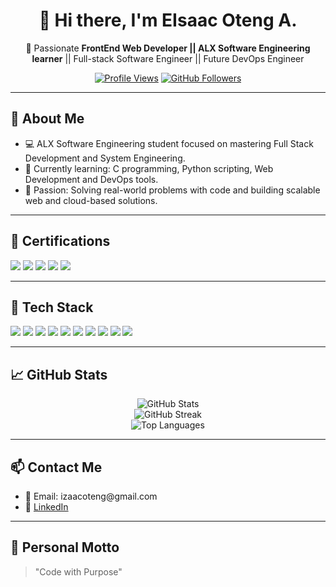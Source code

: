 <h1 align="center">👋 Hi there, I'm EIsaac Oteng A.</h1>

<p align="center">
🚀 Passionate <strong> FrontEnd Web Developer || ALX Software Engineering learner</strong> || Full-stack Software Engineer || Future DevOps Engineer
</p>

<p align="center">
  <a href="https://github.com/IsaacOteng"><img src="https://komarev.com/ghpvc/?username=acquah-ea&style=flat-square&color=blue" alt="Profile Views"/></a>
  <a href="https://github.com/IsaacOteng?tab=followers"><img src="https://img.shields.io/github/followers/acquah-ea?label=Followers&style=flat-square" alt="GitHub Followers"/></a>
</p>

---

<h2>🌱 About Me</h2>

<ul>
  <li>💻 ALX Software Engineering student focused on mastering Full Stack Development and System Engineering.</li>
  <li>🌱 Currently learning: C programming, Python scripting, Web Development and DevOps tools.</li>
  <li>🎯 Passion: Solving real-world problems with code and building scalable web and cloud-based solutions.</li>
</ul>

---

<h2>📜 Certifications</h2>

<p>
  <img src="https://img.shields.io/badge/ALX-Software_Engineering-blue" />
  <img src="https://img.shields.io/badge/C-Programming-yellow" />
  <img src="https://img.shields.io/badge/Python-Scripting-green" />
  <img src="https://img.shields.io/badge/Web-Development-lightgrey" />
  <img src="https://img.shields.io/badge/Git%20and%20GitHub-Version%20Control-critical" />
</p>

---

<h2>🚀 Tech Stack</h2>

<p>
  <img src="https://img.shields.io/badge/HTML5-Markup-E34F26?logo=html5&logoColor=white" />
  <img src="https://img.shields.io/badge/CSS3-Styling-1572B6?logo=css3&logoColor=white" />
  <img src="https://img.shields.io/badge/JavaScript-ES6-F7DF1E?logo=javascript&logoColor=black" />
  <img src="https://img.shields.io/badge/React-JS-61DAFB?logo=react&logoColor=black" />
  <img src="https://img.shields.io/badge/Tailwind_CSS-Utility-06B6D4?logo=tailwindcss&logoColor=white" />
  <img src="https://img.shields.io/badge/Git-Version_Control-F05032?logo=git&logoColor=white" />
  <img src="https://img.shields.io/badge/GitHub-Code_Hosting-181717?logo=github&logoColor=white" />
  <img src="https://img.shields.io/badge/Python-3.8-3776AB?logo=python&logoColor=white" />
  <img src="https://img.shields.io/badge/PHP-Scripting-777BB4?logo=php&logoColor=white" />
  <img src="https://img.shields.io/badge/SQL-Database-4479A1?logo=mysql&logoColor=white" />
</p>


---

<h2>📈 GitHub Stats</h2>

<p align="center">
  <img src="https://github-readme-stats.vercel.app/api?username=IsaacOteng&show_icons=true&theme=tokyonight" alt="GitHub Stats" />
  <br />
  <img src="https://streak-stats.demolab.com/?user=IsaacOteng&theme=tokyonight" alt="GitHub Streak" />
  <br />
  <img src="https://github-readme-stats.vercel.app/api/top-langs/?username=IsaacOteng&layout=compact&theme=tokyonight" alt="Top Languages" />
</p>

---


<h2>📫 Contact Me</h2>

<ul>
  <li>📧 Email: izaacoteng@gmail.com</li>
  <li>🔗 <a href="https://linkedin.com/in/isaac-oteng">LinkedIn</a></li>
</ul>

---

<h2>📝 Personal Motto</h2>

<blockquote>
"Code with Purpose"
</blockquote>
